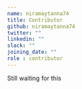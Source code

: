 ```yaml
---
name: niramaytanna74
title: Contributor
github: niramaytanna74
twitter: ""
linkedin: ""
slack: ""
joining_date: ""
role : contributor
---
```


Still waiting for this
